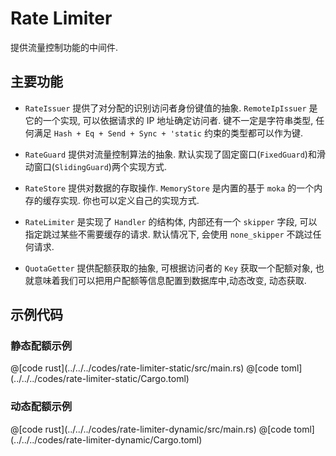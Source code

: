 # Rate Limiter

提供流量控制功能的中间件.


## 主要功能

* `RateIssuer` 提供了对分配的识别访问者身份键值的抽象. `RemoteIpIssuer` 是它的一个实现, 可以依据请求的 IP 地址确定访问者. 键不一定是字符串类型, 任何满足 `Hash + Eq + Send + Sync + 'static` 约束的类型都可以作为键.

* `RateGuard` 提供对流量控制算法的抽象. 默认实现了固定窗口(`FixedGuard`)和滑动窗口(`SlidingGuard`)两个实现方式.

* `RateStore` 提供对数据的存取操作. `MemoryStore` 是内置的基于 `moka` 的一个内存的缓存实现. 你也可以定义自己的实现方式.

* `RateLimiter` 是实现了 `Handler` 的结构体, 内部还有一个 `skipper` 字段, 可以指定跳过某些不需要缓存的请求. 默认情况下, 会使用 `none_skipper` 不跳过任何请求.

* `QuotaGetter` 提供配额获取的抽象, 可根据访问者的 `Key` 获取一个配额对象, 也就意味着我们可以把用户配额等信息配置到数据库中,动态改变, 动态获取.

## 示例代码

### 静态配额示例

<CodeGroup>
  <CodeGroupItem title="main.rs" active>
@[code rust](../../../codes/rate-limiter-static/src/main.rs)
  </CodeGroupItem>
  <CodeGroupItem title="Cargo.toml">
@[code toml](../../../codes/rate-limiter-static/Cargo.toml)
  </CodeGroupItem>
</CodeGroup>


### 动态配额示例

<CodeGroup>
  <CodeGroupItem title="main.rs" active>
@[code rust](../../../codes/rate-limiter-dynamic/src/main.rs)
  </CodeGroupItem>
  <CodeGroupItem title="Cargo.toml">
@[code toml](../../../codes/rate-limiter-dynamic/Cargo.toml)
  </CodeGroupItem>
</CodeGroup>